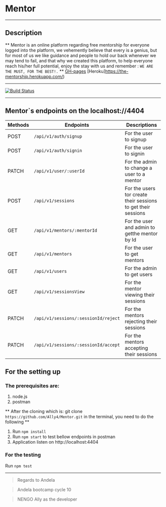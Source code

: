 # Mentor
___
## Description
** Mentor is an online platform regarding free mentorship for everyone logged into the platform, we vehemently believe that every is a genius, but for most of us we like guidance and people to hold our back whenever we may tend to fail, and that why we created this platform, to help everyone reach his/her full potential, enjoy the stay with us and remember : `WE ARE THE MUST, FOR THE BEST!.` **
[GH-pages](https://ally4.github.io/Mentor/UI)
[Heroku]https://the-mentorship.herokuapp.com/)
___
[![Build Status](https://travis-ci.com/Ally4/Mentor.svg?branch=develop)](https://travis-ci.com/Ally4/Mentor)
___
## Mentor`s endpoints on the localhost://4404

|     Methods       |     Endpoints                          |      Descriptions                                            | 
|-------------------|----------------------------------------|--------------------------------------------------------------|
|POST               |  `/api/v1/auth/signup`                 | For the user to signup                                       |
|POST               |  `/api/v1/auth/signin`                 |For the user to signin                                        |
|PATCH              |  `/api/v1/user/:userId`                |For the admin to change a user to a mentor                    |
|POST               |  `/api/v1/sessions`                    |For the users tor create their sessions to get their sessions |
|GET                |  `/api/v1/mentors/:mentorId`           |For the user and admin to getthe mentor by Id                 |
|GET                |  `/api/v1/mentors`                     |For the user to get mentors                                   |
|GET                |  `/api/v1/users`                       |For the admin to get users                                    |
|GET                |  `/api/v1/sessionsView`                |For the mentor viewing their sessions                         |
|PATCH              |  `/api/v1/sessions/:sessionId/reject`  |For the mentors rejecting their sessions                      |
|PATCH              |  `/api/v1/sessions/:sessionId/accept`  |For the mentors accepting their sessions                      | 

## For the setting up
### The prerequisites are:
1. node.js
1. postman

** After the cloning which is: git clone `https://github.com/Ally4/Mentor.git` in the terminal, you need to do the following **
1. Run `npm install`
1. Run `npm start` to test bellow endpoints in postman
1. Application listen on http://localhost:4404

### For the testing
Run `npm test`
___

> Regards to Andela 

> Andela bootcamp cycle 10

> NENGO Ally as the developer 
